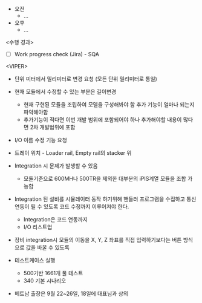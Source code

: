 - 오전
	- ...
- 오후
	- ...

<수행 경과>
- [ ] Work progress check (Jira) - SQA

\<VIPER>
- 단위 미터에서 밀리미터로 변경 요청 (모든 단위 밀리미터로 통일)
- 현재 모듈에서 수정할 수 있는 부분은 길이변경
	- 현재 구현된 모듈을 조립하여 모델을 구성해봐야 함 추가 기능이 얼마나 되는지 파악해야함
	- 추가기능이 적다면 이번 개발 범위에 포함되어야 하나 추가해야할 내용이 많다면 2차 개발범위에 포함
- I/O 이름 수정 기능 요청
- 트레이 위치 - Loader rail, Empty rail의 stacker 위

- Integration 시 문제가 발생할 수 있음
	- 모듈기준으로 600MH나 500TR을 제외한 대부분의 iPIS계열 모듈을 조합 가능함
- Integration 된 설비를 시뮬레이터 동작 하기위해 핸들러 프로그램을 수집하고 통신 연동이 될 수 있도록 코드 수정까지 이루어져야 한다.
	- Integration은 코드 연동까지 
	- I/O 리스트업
- 장비 integration시 모듈의 이동을 X, Y, Z 좌표를 직접 입력하기보다는 버튼 방식으로 값을 바꿀 수 있도록

- 테스트케이스 실행
	- 500기반 1661개 풀 테스트
	- 340 기본 시나리오

- 베트남 출장은 9월 22~26일, 18일에 대표님과 상의
